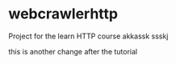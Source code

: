 # webcrawlerhttp
Project for the learn HTTP course
akkassk ssskj

this is another change after the tutorial